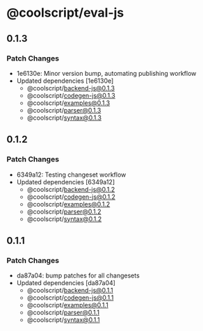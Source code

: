 # @coolscript/eval-js

## 0.1.3

### Patch Changes

- 1e6130e: Minor version bump, automating publishing workflow
- Updated dependencies [1e6130e]
  - @coolscript/backend-js@0.1.3
  - @coolscript/codegen-js@0.1.3
  - @coolscript/examples@0.1.3
  - @coolscript/parser@0.1.3
  - @coolscript/syntax@0.1.3

## 0.1.2

### Patch Changes

- 6349a12: Testing changeset workflow
- Updated dependencies [6349a12]
  - @coolscript/backend-js@0.1.2
  - @coolscript/codegen-js@0.1.2
  - @coolscript/examples@0.1.2
  - @coolscript/parser@0.1.2
  - @coolscript/syntax@0.1.2

## 0.1.1

### Patch Changes

- da87a04: bump patches for all changesets
- Updated dependencies [da87a04]
  - @coolscript/backend-js@0.1.1
  - @coolscript/codegen-js@0.1.1
  - @coolscript/examples@0.1.1
  - @coolscript/parser@0.1.1
  - @coolscript/syntax@0.1.1
